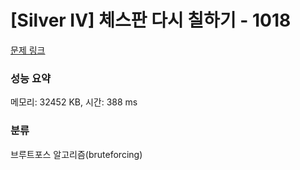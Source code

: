 # [Silver IV] 체스판 다시 칠하기 - 1018 

[문제 링크](https://www.acmicpc.net/problem/1018) 

### 성능 요약

메모리: 32452 KB, 시간: 388 ms

### 분류

브루트포스 알고리즘(bruteforcing)

